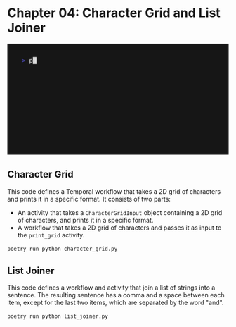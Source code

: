 # Chapter 04: Character Grid and List Joiner

![Demo of the application](demo.gif)

## Character Grid

This code defines a Temporal workflow that takes a 2D grid of characters and prints it in a specific format. It consists of two parts:

- An activity that takes a `CharacterGridInput` object containing a 2D grid of characters, and prints it in a specific format.
- A workflow that takes a 2D grid of characters and passes it as input to the `print_grid` activity.

```python
poetry run python character_grid.py
```

## List Joiner

This code defines a workflow and activity that join a list of strings into a sentence. The resulting sentence has a comma and a space between each item, except for the last two items, which are separated by the word "and".

```python
poetry run python list_joiner.py
```


